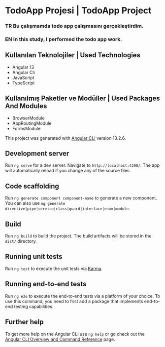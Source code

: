 # TodoApp Projesi | TodoApp Project

### TR Bu çalışmamda todo app çalışmasını gerçekleştirdim.
### EN In this study, I performed the todo app work.

## Kullanılan Teknolojiler | Used Technologies
* Angular 13
* Angular Cli
* JavaScript
* TypeScript

## Kullanılmış Paketler ve Modüller | Used Packages And Modules

* BrowserModule
* AppRoutingModule
* FormsModule


This project was generated with [Angular CLI](https://github.com/angular/angular-cli) version 13.2.6.

## Development server

Run `ng serve` for a dev server. Navigate to `http://localhost:4200/`. The app will automatically reload if you change any of the source files.

## Code scaffolding

Run `ng generate component component-name` to generate a new component. You can also use `ng generate directive|pipe|service|class|guard|interface|enum|module`.

## Build

Run `ng build` to build the project. The build artifacts will be stored in the `dist/` directory.

## Running unit tests

Run `ng test` to execute the unit tests via [Karma](https://karma-runner.github.io).

## Running end-to-end tests

Run `ng e2e` to execute the end-to-end tests via a platform of your choice. To use this command, you need to first add a package that implements end-to-end testing capabilities.

## Further help

To get more help on the Angular CLI use `ng help` or go check out the [Angular CLI Overview and Command Reference](https://angular.io/cli) page.
